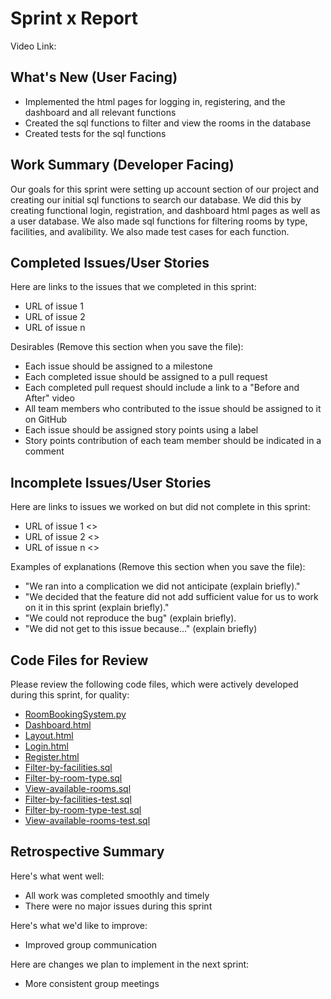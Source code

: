 # Sprint x Report 
Video Link: 
## What's New (User Facing)
 * Implemented the html pages for logging in, registering, and the dashboard and all relevant functions
 * Created the sql functions to filter and view the rooms in the database
 * Created tests for the sql functions

## Work Summary (Developer Facing)
Our goals for this sprint were setting up account section of our project and creating our initial sql functions to search our database. We did this by creating functional login, registration, and dashboard html pages as well as a user database. We also made sql functions for filtering rooms by type, facilities, and avalibility. We also made test cases for each function.

## Completed Issues/User Stories
Here are links to the issues that we completed in this sprint:

 * URL of issue 1
 * URL of issue 2
 * URL of issue n

 Desirables (Remove this section when you save the file):
  * Each issue should be assigned to a milestone
  * Each completed issue should be assigned to a pull request
  * Each completed pull request should include a link to a "Before and After" video
  * All team members who contributed to the issue should be assigned to it on GitHub
  * Each issue should be assigned story points using a label
  * Story points contribution of each team member should be indicated in a comment
 
 ## Incomplete Issues/User Stories
 Here are links to issues we worked on but did not complete in this sprint:
 
 * URL of issue 1 <<One sentence explanation of why issue was not completed>>
 * URL of issue 2 <<One sentence explanation of why issue was not completed>>
 * URL of issue n <<One sentence explanation of why issue was not completed>>
 
 Examples of explanations (Remove this section when you save the file):
  * "We ran into a complication we did not anticipate (explain briefly)." 
  * "We decided that the feature did not add sufficient value for us to work on it in this sprint (explain briefly)."
  * "We could not reproduce the bug" (explain briefly).
  * "We did not get to this issue because..." (explain briefly)

## Code Files for Review
Please review the following code files, which were actively developed during this sprint, for quality:
 * [RoomBookingSystem.py](https://github.com/admsht/cs451-team-project/blob/main/Project/RoomBookingSystem.py)
 * [Dashboard.html](https://github.com/admsht/cs451-team-project/blob/main/Project/dashboard.html)
 * [Layout.html](https://github.com/admsht/cs451-team-project/blob/main/Project/layout.html)
 * [Login.html](https://github.com/admsht/cs451-team-project/blob/main/Project/login.html)
 * [Register.html](https://github.com/admsht/cs451-team-project/blob/main/Project/register.html)
 * [Filter-by-facilities.sql](https://github.com/admsht/cs451-team-project/blob/main/queries/filter-by-facilities.sql)
 * [Filter-by-room-type.sql](https://github.com/admsht/cs451-team-project/blob/main/queries/filter-by-room-type.sql)
 * [View-available-rooms.sql](https://github.com/admsht/cs451-team-project/blob/main/queries/view-available-rooms.sql)
 * [Filter-by-facilities-test.sql](https://github.com/admsht/cs451-team-project/blob/main/tests/filter-by-facilities-test.sql)
 * [Filter-by-room-type-test.sql](https://github.com/admsht/cs451-team-project/blob/main/tests/filter-by-room-type-test.sql)
 * [View-available-rooms-test.sql](https://github.com/admsht/cs451-team-project/blob/main/tests/view-available-room-test.sql)
 
## Retrospective Summary
Here's what went well:
  * All work was completed smoothly and timely
  * There were no major issues during this sprint
 
Here's what we'd like to improve:
   * Improved group communication
  
Here are changes we plan to implement in the next sprint:
   * More consistent group meetings

